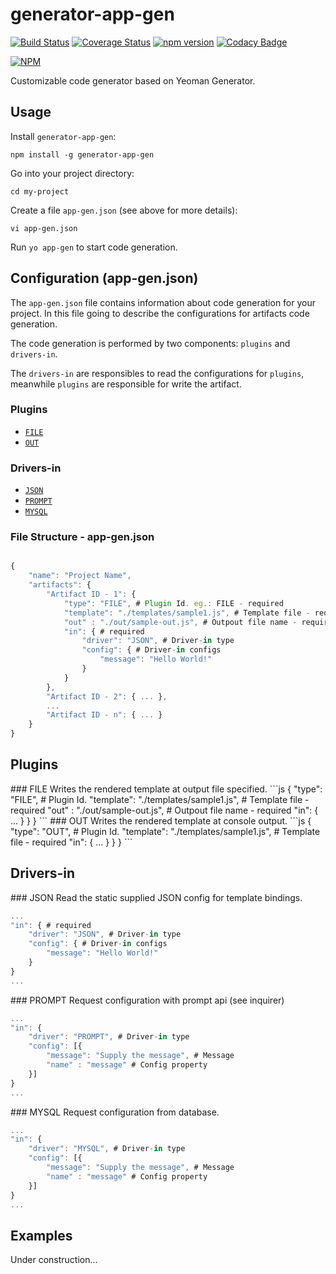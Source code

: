 # generator-app-gen
[![Build Status](https://travis-ci.org/tarcisiojr/generator-app-gen.svg)](https://travis-ci.org/tarcisiojr/generator-app-gen)
[![Coverage Status](https://coveralls.io/repos/tarcisiojr/generator-app-gen/badge.svg)](https://coveralls.io/r/tarcisiojr/generator-app-gen)
[![npm version](https://badge.fury.io/js/generator-app-gen.svg)](http://badge.fury.io/js/generator-app-gen)
[![Codacy Badge](https://www.codacy.com/project/badge/8ccf53d479d14691ae6dd9693c7298f8)](https://www.codacy.com/public/tarcisiojunior/generator-app-gen)

[![NPM](https://nodei.co/npm/generator-app-gen.png?downloads=true&downloadRank=true&stars=true)](https://nodei.co/npm/generator-app-gen/)

Customizable code generator based on Yeoman Generator.

## Usage

Install `generator-app-gen`:
```
npm install -g generator-app-gen
```

Go into your project directory:
```
cd my-project
```

Create a file `app-gen.json` (see above for more details):
```
vi app-gen.json
```

Run `yo app-gen` to start code generation.

## Configuration (app-gen.json)

The `app-gen.json` file contains information about code generation for your project. In this file going to describe the configurations for artifacts code generation.

The code generation is performed by two components: `plugins` and `drivers-in`.

The `drivers-in` are responsibles to read the configurations for `plugins`, meanwhile `plugins` are responsible for write the artifact.

### Plugins

* [`FILE`](#plugin-file)
* [`OUT`](#plugin-out)


### Drivers-in

* [`JSON`](#driver-in-json)
* [`PROMPT`](#driver-in-prompt)
* [`MYSQL`](#driver-in-mysql)

### File Structure - app-gen.json

```js

{
    "name": "Project Name",
    "artifacts": {
        "Artifact ID - 1": {
            "type": "FILE", # Plugin Id. eg.: FILE - required
            "template": "./templates/sample1.js", # Template file - required
            "out" : "./out/sample-out.js", # Outpout file name - required
            "in": { # required
                "driver": "JSON", # Driver-in type
                "config": { # Driver-in configs
                    "message": "Hello World!"
                }
            }
        },
        "Artifact ID - 2": { ... },
        ...
        "Artifact ID - n": { ... }
    }
}

```

## Plugins

<a name="plugin-file" />
### FILE
Writes the rendered template at output file specified.
```js
{
    "type": "FILE", # Plugin Id.
    "template": "./templates/sample1.js", # Template file - required
    "out" : "./out/sample-out.js", # Outpout file name - required
    "in": { ... }
    }
}
```

<a name="plugin-out" />
### OUT
Writes the rendered template at console output.
```js
{
    "type": "OUT", # Plugin Id.
    "template": "./templates/sample1.js", # Template file - required
    "in": { ... }
    }
}
```

## Drivers-in
<a name="driver-in-json" />
### JSON
Read the static supplied JSON config for template bindings.

```js
...
"in": { # required
    "driver": "JSON", # Driver-in type
    "config": { # Driver-in configs
        "message": "Hello World!"
    }
}
...
```

<a name="driver-in-prompt" />
### PROMPT
Request configuration with prompt api (see inquirer)

```js
...
"in": {
    "driver": "PROMPT", # Driver-in type
    "config": [{
        "message": "Supply the message", # Message
        "name" : "message" # Config property
    }]
}
...
```

<a name="driver-in-mysql" />
### MYSQL
Request configuration from database.

```js
...
"in": {
    "driver": "MYSQL", # Driver-in type
    "config": [{
        "message": "Supply the message", # Message
        "name" : "message" # Config property
    }]
}
...
```

## Examples

Under construction...
